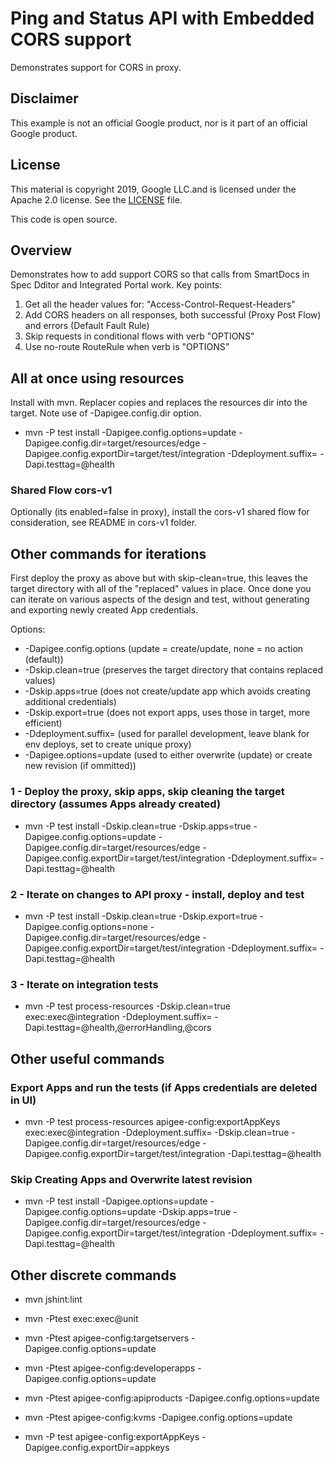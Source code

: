 # Ping and Status API with Embedded CORS support
Demonstrates support for CORS in proxy.

## Disclaimer

This example is not an official Google product, nor is it part of an official Google product.

## License

This material is copyright 2019, Google LLC.and is licensed under the Apache 2.0 license.
See the [LICENSE](LICENSE) file.

This code is open source.

## Overview
Demonstrates how to add support CORS so that calls from SmartDocs in Spec Dditor and Integrated Portal work. Key points:

1. Get all the header values for: "Access-Control-Request-Headers"
2. Add CORS headers on all responses, both successful (Proxy Post Flow) and errors (Default Fault Rule)
3. Skip requests in conditional flows with verb "OPTIONS"
4. Use no-route RouteRule when verb is "OPTIONS"

## All at once using resources
Install with mvn. Replacer copies and replaces the resources dir into the target. Note use of -Dapigee.config.dir option.

* mvn -P test install -Dapigee.config.options=update -Dapigee.config.dir=target/resources/edge -Dapigee.config.exportDir=target/test/integration -Ddeployment.suffix= -Dapi.testtag=@health

### Shared Flow cors-v1 
Optionally (its enabled=false in proxy), install the cors-v1 shared flow for consideration, see README in cors-v1 folder.

## Other commands for iterations
First deploy the proxy as above but with skip-clean=true, this leaves the target directory with all of the "replaced" values in place. Once done you can iterate on various aspects of the design and test, without generating and exporting newly created App credentials.

Options:
* -Dapigee.config.options (update = create/update, none = no action (default))
* -Dskip.clean=true (preserves the target directory that contains replaced values)
* -Dskip.apps=true (does not create/update app which avoids creating additional credentials)
* -Dskip.export=true (does not export apps, uses those in target, more efficient)
* -Ddeployment.suffix= (used for parallel development, leave blank for env deploys, set to create unique proxy)
* -Dapigee.options=update (used to either overwrite (update) or create new revision (if ommitted))

### 1 - Deploy the proxy, skip apps, skip cleaning the target directory (assumes Apps already created)
* mvn -P test install -Dskip.clean=true -Dskip.apps=true -Dapigee.config.options=update -Dapigee.config.dir=target/resources/edge -Dapigee.config.exportDir=target/test/integration -Ddeployment.suffix= -Dapi.testtag=@health

### 2 - Iterate on changes to API proxy - install, deploy and test
* mvn -P test install -Dskip.clean=true -Dskip.export=true -Dapigee.config.options=none -Dapigee.config.dir=target/resources/edge -Dapigee.config.exportDir=target/test/integration -Ddeployment.suffix= -Dapi.testtag=@health

### 3 - Iterate on integration tests
* mvn -P test process-resources -Dskip.clean=true exec:exec@integration -Ddeployment.suffix= -Dapi.testtag=@health,@errorHandling,@cors

## Other useful commands

### Export Apps and run the tests (if Apps credentials are deleted in UI)
* mvn -P test process-resources apigee-config:exportAppKeys exec:exec@integration -Ddeployment.suffix= -Dskip.clean=true -Dapigee.config.dir=target/resources/edge -Dapigee.config.exportDir=target/test/integration -Dapi.testtag=@health

### Skip Creating Apps and Overwrite latest revision
* mvn -P test install -Dapigee.options=update -Dapigee.config.options=update -Dskip.apps=true -Dapigee.config.dir=target/resources/edge -Dapigee.config.exportDir=target/test/integration -Ddeployment.suffix= -Dapi.testtag=@health

## Other discrete commands
* mvn jshint:lint
* mvn -Ptest exec:exec@unit

* mvn -Ptest apigee-config:targetservers -Dapigee.config.options=update
* mvn -Ptest apigee-config:developerapps -Dapigee.config.options=update
* mvn -Ptest apigee-config:apiproducts -Dapigee.config.options=update
* mvn -Ptest apigee-config:kvms -Dapigee.config.options=update
* mvn -P test apigee-config:exportAppKeys -Dapigee.config.exportDir=appkeys
